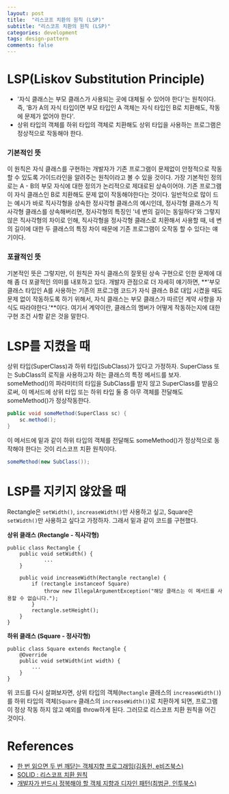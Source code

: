 ```yaml
---
layout: post
title:  "리스코프 치환의 원칙 (LSP)"
subtitle: "리스코프 치환의 원칙 (LSP)"
categories: development
tags: design-pattern
comments: false
---
```


# LSP(Liskov Substitution Principle)

- '자식 클래스는 부모 클래스가 사용되는 곳에 대체될 수 있어야 한다'는 원칙이다. 즉, 'B가 A의 자식 타입이면 부모 타입인 A 객체는 자식 타입인 B로 치환해도, 작동에 문제가 없어야 한다'.
- 상위 타입의 객체를 하위 타입의 객체로 치환해도 상위 타입을 사용하는 프로그램은 정상적으로 작동해야 한다.

### 기본적인 뜻

이 원칙은 자식 클래스를 구현하는 개발자가 기존 프로그램이 문제없이 안정적으로 작동할 수 있도록 가이드라인을 알려주는 원칙이라고 볼 수 있을 것이다. 가장 기본적인 정의로는 A - B의 부모 자식에 대한 정의가 논리적으로 제대로된 상속이어야. 기존 프로그램이 자식 클래스인 B로 치환해도 문제 없이 작동해야한다는 것이다. 일반적으로 많이 드는 예시가 바로 직사각형을 상속한 정사각형 클래스의 예시인데, 정사각형 클래스가 직사각형 클래스를 상속해버리면, 정사각형의 특징인 '네 변의 길이는 동일하다'와 그렇지 않은 직사각형의 차이로 인해, 직사각형을 정사각형 클래스로 치환해서 사용할 때, 네 변의 길이에 대한 두 클래스의 특징 차이 때문에 기존 프로그램이 오작동 할 수 있다는 얘기이다.

### 포괄적인 뜻

기본적인 뜻은 그렇지만, 이 원칙은 자식 클래스의 잘못된 상속 구현으로 인한 문제에 대해 좀 더 포괄적인 의미를 내포하고 있다. 개발자 관점으로 더 자세히 얘기하면, **'부모 클래스 타입인 A를 사용하는 기존의 프로그램 코드가 자식 클래스 B로 대입 시켰을 때도 문제 없이 작동하도록 하기 위해서, 자식 클래스는 부모 클래스가 따르던 계약 사항을 자식도 따라야한다.'**이다. 여기서 계약이란, 클래스의 멤버가 어떻게 작동하는지에 대한 구현 조건 사항 같은 것을 말한다.

# LSP를 지켰을 때

상위 타입(SuperClass)과 하위 타입(SubClass)가 있다고 가정하자. SuperClass 또는 SubClass의 로직을 사용하고자 하는 클래스의 특정 메서드를 보자. someMethod()의 파라미터의 타입을 SubClass를 받지 않고 SuperClass를 받음으로써, 이 메서드에 상위 타입 또는 하위 타입 둘 중 아무 객체를 전달해도 someMethod()가 정상작동한다. 

```java
public void someMethod(SuperClass sc) {
    sc.method();
}
```

이 메서드에 밑과 같이 하위 타입의 객체를 전달해도 someMethod()가 정상적으로 동작해야 한다는 것이 리스코프 치환 원칙이다. 

```java
someMethod(new SubClass());
```

# LSP를 지키지 않았을 때

Rectangle은 `setWidth()`, `increaseWidth()`만 사용하고 싶고, Square은 `setWidth()`만 사용하고 싶다고 가정하자. 그래서 밑과 같이 코드를 구현했다. 

**상위 클래스 (Rectangle - 직사각형)**

```
public class Rectangle {
    public void setWidth() {
            ...
    }

    public void increaseWidth(Rectangle rectangle) {
        if (rectangle instanceof Square)
            throw new IllegalArgumentException("해당 클래스는 이 메서드를 사용할 수 없습니다.");
        }
        rectangle.setHeight();
    }
}
```

**하위 클래스 (Square - 정사각형)**

```
public class Square extends Rectangle {
    @Override
    public void setWidth(int width) {
        ...
    }
}
```

위 코드를 다시 살펴보자면, 상위 타입의 객체(`Rectangle` 클래스의 `increaseWidth()`)를 하위 타입의 객체(`Square` 클래스의 `increaseWidth()`)로 치환하게 되면, 프로그램이 정상 작동 하지 않고 예외를 throw하게 된다. 그러므로 리스코프 치환 원칙을 어긴 것이다. 

# References

- [한 번 읽으면 두 번 깨닫는 객체지향 프로그래밍(김동헌, e비즈북스)](https://kyobobook.co.kr/product/detailViewKor.laf?ejkGb=KOR&mallGb=KOR&barcode=9791157831357&orderClick=LAH&Kc=)
- [SOLID : 리스코프 치환 원칙](https://pizzasheepsdev.tistory.com/9)
- [개발자가 반드시 정복해야 할 객체 지향과 디자인 패턴(최범균, 인투북스)](http://www.kyobobook.co.kr/product/detailViewKor.laf?ejkGb=KOR&mallGb=KOR&barcode=9788969090010)